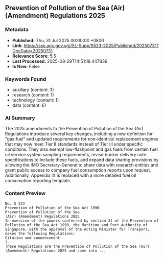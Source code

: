 
## Prevention of Pollution of the Sea (Air) (Amendment) Regulations 2025

### Metadata
- **Published:** Thu, 31 Jul 2025 00:00:00 +0800
- **Link:** https://sso.agc.gov.sg//SL-Supp/S523-2025/Published/20250731?DocDate=20250731
- **Relevance Score:** 5.5
- **Last Processed:** 2025-08-29T14:51:19.447839
- **Is New:** False

### Keywords Found
- auxiliary (content: 3)
- research (content: 1)
- technology (content: 1)
- data (content: 6)

### AI Summary
The 2025 amendments to the Prevention of Pollution of the Sea (Air) Regulations introduce several key changes, including a new definition for "gas fuel" and updated requirements for non-identical replacement engines that may now meet Tier II standards instead of Tier III under specific conditions. They also exempt low-flashpoint and gas fuels from certain fuel oil service system sampling requirements, revise bunker delivery note specifications to include these fuels, and expand data sharing provisions by allowing the IMO Secretary-General to share data with research entities and grant public access to company fuel consumption reports upon request. Additionally, Appendix IX is replaced with a more detailed fuel oil consumption reporting template.

### Content Preview
```
No. S 523
Prevention of Pollution of the Sea Act 1990
Prevention of Pollution of the Sea
(Air) (Amendment) Regulations 2025
In exercise of the powers conferred by section 34 of the Prevention of Pollution of the Sea Act 1990, the Maritime and Port Authority of Singapore, with the approval of the Acting Minister for Transport, makes the following Regulations:
Citation and commencement
1.
These Regulations are the Prevention of Pollution of the Sea (Air) (Amendment) Regulations 2025 and come into ...
```

